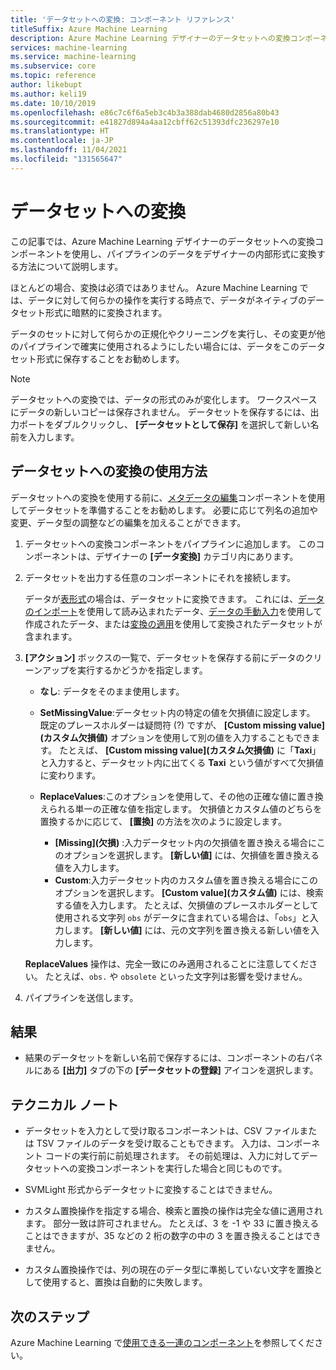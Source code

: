 ```yaml
---
title: 'データセットへの変換: コンポーネント リファレンス'
titleSuffix: Azure Machine Learning
description: Azure Machine Learning デザイナーのデータセットへの変換コンポーネントを使用し、データ入力を内部データセット形式に変換する方法について説明します。
services: machine-learning
ms.service: machine-learning
ms.subservice: core
ms.topic: reference
author: likebupt
ms.author: keli19
ms.date: 10/10/2019
ms.openlocfilehash: e86c7c6f6a5eb3c4b3a388dab4680d2856a80b43
ms.sourcegitcommit: e41827d894a4aa12cbff62c51393dfc236297e10
ms.translationtype: HT
ms.contentlocale: ja-JP
ms.lasthandoff: 11/04/2021
ms.locfileid: "131565647"
---
```

# <a name="convert-to-dataset"></a>データセットへの変換

この記事では、Azure Machine Learning デザイナーのデータセットへの変換コンポーネントを使用し、パイプラインのデータをデザイナーの内部形式に変換する方法について説明します。
  
ほとんどの場合、変換は必須ではありません。 Azure Machine Learning では、データに対して何らかの操作を実行する時点で、データがネイティブのデータセット形式に暗黙的に変換されます。 

データのセットに対して何らかの正規化やクリーニングを実行し、その変更が他のパイプラインで確実に使用されるようにしたい場合には、データをこのデータセット形式に保存することをお勧めします。  
  
> [!NOTE]
> データセットへの変換では、データの形式のみが変化します。 ワークスペースにデータの新しいコピーは保存されません。 データセットを保存するには、出力ポートをダブルクリックし、 **[データセットとして保存]** を選択して新しい名前を入力します。  
  
## <a name="how-to-use-convert-to-dataset"></a>データセットへの変換の使用方法  

データセットへの変換を使用する前に、[メタデータの編集](edit-metadata.md)コンポーネントを使用してデータセットを準備することをお勧めします。 必要に応じて列名の追加や変更、データ型の調整などの編集を加えることができます。

1.  データセットへの変換コンポーネントをパイプラインに追加します。 このコンポーネントは、デザイナーの **[データ変換]** カテゴリ内にあります。 

2. データセットを出力する任意のコンポーネントにそれを接続します。   

    データが[表形式](/python/api/azureml-core/azureml.data.tabulardataset)の場合は、データセットに変換できます。 これには、[データのインポート](import-data.md)を使用して読み込まれたデータ、[データの手動入力](enter-data-manually.md)を使用して作成されたデータ、または[変換の適用](apply-transformation.md)を使用して変換されたデータセットが含まれます。

3.  **[アクション]** ボックスの一覧で、データセットを保存する前にデータのクリーンアップを実行するかどうかを指定します。  
  
    - **なし**: データをそのまま使用します。  
  
    - **SetMissingValue**:データセット内の特定の値を欠損値に設定します。 既定のプレースホルダーは疑問符 (?) ですが、 **[Custom missing value]\(カスタム欠損値\)** オプションを使用して別の値を入力することもできます。 たとえば、 **[Custom missing value]\(カスタム欠損値\)** に「**Taxi**」と入力すると、データセット内に出てくる **Taxi** という値がすべて欠損値に変わります。
  
    - **ReplaceValues**:このオプションを使用して、その他の正確な値に置き換えられる単一の正確な値を指定します。 欠損値とカスタム値のどちらを置換するかに応じて、 **[置換]** の方法を次のように設定します。

      - **[Missing]\(欠損\)** :入力データセット内の欠損値を置き換える場合にこのオプションを選択します。 **[新しい値]** には、欠損値を置き換える値を入力します。
      - **Custom**:入力データセット内のカスタム値を置き換える場合にこのオプションを選択します。 **[Custom value]\(カスタム値\)** には、検索する値を入力します。 たとえば、欠損値のプレースホルダーとして使用される文字列 `obs` がデータに含まれている場合は、「`obs`」と入力します。 **[新しい値]** には、元の文字列を置き換える新しい値を入力します。
  
    **ReplaceValues** 操作は、完全一致にのみ適用されることに注意してください。 たとえば、`obs.` や `obsolete` といった文字列は影響を受けません。  
 
  
5.  パイプラインを送信します。  

## <a name="results"></a>結果

+  結果のデータセットを新しい名前で保存するには、コンポーネントの右パネルにある **[出力]** タブの下の **[データセットの登録]** アイコンを選択します。  
  
## <a name="technical-notes"></a>テクニカル ノート  

-   データセットを入力として受け取るコンポーネントは、CSV ファイルまたは TSV ファイルのデータを受け取ることもできます。 入力は、コンポーネント コードの実行前に前処理されます。 その前処理は、入力に対してデータセットへの変換コンポーネントを実行した場合と同じものです。  
  
-   SVMLight 形式からデータセットに変換することはできません。  
  
-   カスタム置換操作を指定する場合、検索と置換の操作は完全な値に適用されます。 部分一致は許可されません。 たとえば、3 を -1 や 33 に置き換えることはできますが、35 などの 2 桁の数字の中の 3 を置き換えることはできません。  
  
-   カスタム置換操作では、列の現在のデータ型に準拠していない文字を置換として使用すると、置換は自動的に失敗します。  

  
## <a name="next-steps"></a>次のステップ

Azure Machine Learning で[使用できる一連のコンポーネント](component-reference.md)を参照してください。